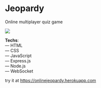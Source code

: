 <h1>Jeopardy</h1> 

Online multiplayer quiz game

![](readme-assets/game.gif)

<strong>Techs</strong>: <br>
— HTML<br>
— CSS<br>
— JavaScript<br>
— Express.js<br>
— Node.js<br>
— WebSocket

try it at https://onlinejeopardy.herokuapp.com
